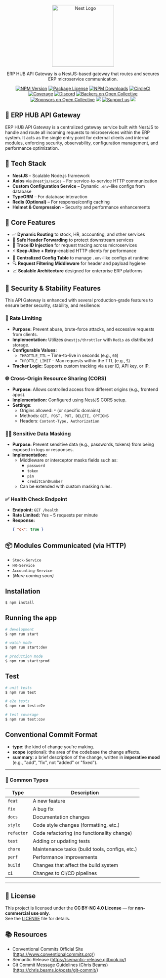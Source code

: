 <p align="center">
  <a href="http://nestjs.com/" target="blank"><img src="https://avatars.githubusercontent.com/u/181590366?s=400&u=48e6e52f42236e212cdb47a386878fccc77b0345&v=4" width="200" alt="Nest Logo" /></a>
</p>

[circleci-image]: https://img.shields.io/circleci/build/github/nestjs/nest/master?token=abc123def456
[circleci-url]: https://circleci.com/gh/nestjs/nest

  <p align="center">ERP HUB API Gateway is a NestJS-based gateway that routes and secures ERP microservice communication.</p>
    <p align="center">
<a href="https://www.npmjs.com/~nestjscore" target="_blank"><img src="https://img.shields.io/npm/v/@nestjs/core.svg" alt="NPM Version" /></a>
<a href="https://www.npmjs.com/~nestjscore" target="_blank"><img src="https://img.shields.io/npm/l/@nestjs/core.svg" alt="Package License" /></a>
<a href="https://www.npmjs.com/~nestjscore" target="_blank"><img src="https://img.shields.io/npm/dm/@nestjs/common.svg" alt="NPM Downloads" /></a>
<a href="https://circleci.com/gh/nestjs/nest" target="_blank"><img src="https://img.shields.io/circleci/build/github/nestjs/nest/master" alt="CircleCI" /></a>
<a href="https://coveralls.io/github/nestjs/nest?branch=master" target="_blank"><img src="https://coveralls.io/repos/github/nestjs/nest/badge.svg?branch=master#9" alt="Coverage" /></a>
<a href="https://discord.gg/G7Qnnhy" target="_blank"><img src="https://img.shields.io/badge/discord-online-brightgreen.svg" alt="Discord"/></a>
<a href="https://opencollective.com/nest#backer" target="_blank"><img src="https://opencollective.com/nest/backers/badge.svg" alt="Backers on Open Collective" /></a>
<a href="https://opencollective.com/nest#sponsor" target="_blank"><img src="https://opencollective.com/nest/sponsors/badge.svg" alt="Sponsors on Open Collective" /></a>
  <a href="https://paypal.me/kamilmysliwiec" target="_blank"><img src="https://img.shields.io/badge/Donate-PayPal-ff3f59.svg"/></a>
    <a href="https://opencollective.com/nest#sponsor"  target="_blank"><img src="https://img.shields.io/badge/Support%20us-Open%20Collective-41B883.svg" alt="Support us"></a>
  <a href="https://twitter.com/nestframework" target="_blank"><img src="https://img.shields.io/twitter/follow/nestframework.svg?style=social&label=Follow"></a>
</p>
  <!--[![Backers on Open Collective](https://opencollective.com/nest/backers/badge.svg)](https://opencollective.com/nest#backer)
  [![Sponsors on Open Collective](https://opencollective.com/nest/sponsors/badge.svg)](https://opencollective.com/nest#sponsor)-->

## 🧭 ERP HUB API Gateway

ERP HUB API Gateway is a centralized gateway service built with NestJS to handle and route all incoming requests to microservices within the ERP system. It acts as the single entry point for external clients and internal modules, enforcing security, observability, configuration management, and performance optimization.

## 🧱 Tech Stack

- **NestJS** – Scalable Node.js framework
- **Axios** via `@nestjs/axios` – For service-to-service HTTP communication
- **Custom Configuration Service** – Dynamic `.env`-like configs from database
- **TypeORM** – For database interaction
- **Redis (Optional)** – For response/config caching
- **Helmet & Compression** – Security and performance enhancements

## 🔌 Core Features

- ✅ **Dynamic Routing** to stock, HR, accounting, and other services
- 🔐 **Safe Header Forwarding** to protect downstream services
- 🧩 **Trace ID Injection** for request tracing across microservices
- ⚡ **Keep-Alive + Retry**-enabled HTTP clients for performance
- 🧠 **Centralized Config Table** to manage `.env`-like configs at runtime
- 🔍 **Request Filtering Middleware** for header and payload hygiene
- 📈 **Scalable Architecture** designed for enterprise ERP platforms


## 🔐 Security & Stability Features

This API Gateway is enhanced with several production-grade features to ensure better security, stability, and resilience:

### 🚦 Rate Limiting

- **Purpose:** Prevent abuse, brute-force attacks, and excessive requests from clients.
- **Implementation:** Utilizes `@nestjs/throttler` with `Redis` as distributed storage.
- **Configurable Values:**
  - `THROTTLE_TTL` – Time-to-live in seconds (e.g., `60`)
  - `THROTTLE_LIMIT` – Max requests within the TTL (e.g., `5`)
- **Tracker Logic:** Supports custom tracking via user ID, API key, or IP.

### 🌐 Cross-Origin Resource Sharing (CORS)

- **Purpose:** Allows controlled access from different origins (e.g., frontend apps).
- **Implementation:** Configured using NestJS CORS setup.
- **Settings:**
  - Origins allowed: `*` (or specific domains)
  - Methods: `GET, POST, PUT, DELETE, OPTIONS`
  - Headers: `Content-Type, Authorization`

### 🕵️‍♂️ Sensitive Data Masking

- **Purpose:** Prevent sensitive data (e.g., passwords, tokens) from being exposed in logs or responses.
- **Implementation:**
  - Middleware or interceptor masks fields such as:
    - `password`
    - `token`
    - `pin`
    - `creditCardNumber`
  - Can be extended with custom masking rules.

### ✅ Health Check Endpoint

- **Endpoint:** `GET /health`
- **Rate Limited:** Yes – 5 requests per minute
- **Response:**
  ```json
  { "ok": true }


## 📦 Modules Communicated (via HTTP)

- `Stock-Service`
- `HR-Service`
- `Accounting-Service`
- *(More coming soon)*


## Installation

```bash
$ npm install
```

## Running the app

```bash
# development
$ npm run start

# watch mode
$ npm run start:dev

# production mode
$ npm run start:prod
```

## Test

```bash
# unit tests
$ npm run test

# e2e tests
$ npm run test:e2e

# test coverage
$ npm run test:cov
```

## Conventional Commit Format


- **type**: the kind of change you're making.
- **scope** (optional): the area of the codebase the change affects.
- **summary**: a brief description of the change, written in **imperative mood** (e.g., "add", "fix", not "added" or "fixed").

---

### 🔧 Common Types

| Type     | Description                                      |
|----------|--------------------------------------------------|
| `feat`   | A new feature                                     |
| `fix`    | A bug fix                                         |
| `docs`   | Documentation changes                             |
| `style`  | Code style changes (formatting, etc.)             |
| `refactor` | Code refactoring (no functionality change)     |
| `test`   | Adding or updating tests                          |
| `chore`  | Maintenance tasks (build tools, configs, etc.)    |
| `perf`   | Performance improvements                          |
| `build`  | Changes that affect the build system              |
| `ci`     | Changes to CI/CD pipelines                        |

---

## 📝 License

This project is licensed under the **CC BY-NC 4.0 License** — for **non-commercial use only**.  
See the [LICENSE](./LICENSE) file for details.

## 📚 Resources
- Conventional Commits Official Site (https://www.conventionalcommits.org/)
- Semantic Release (https://semantic-release.gitbook.io/)
- Git Commit Message Guidelines (Chris Beams) (https://chris.beams.io/posts/git-commit/)
